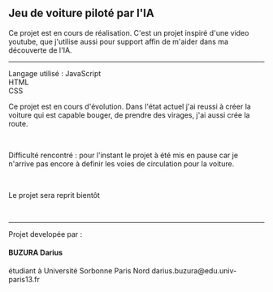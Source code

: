 <div style="center">
<h2>Jeu de voiture piloté par l'IA</h2>
<p>Ce projet est en cours de réalisation. C'est un projet inspiré d'une video youtube, que j'utilise aussi pour support affin de m'aider dans ma découverte de l'IA.</p>
<hr>
<span>Langage utilisé : JavaScript </br> HTML </br> CSS </br> </span>
<p>Ce projet est en cours d'évolution. Dans l'état actuel j'ai reussi à créer la voiture qui est capable bouger, de prendre des virages, j'ai aussi crée la route.</p></br>
<p>Difficulté rencontré : pour l'instant le projet à été mis en pause car je n'arrive pas encore à definir les voies de circulation pour la voiture.</p></br>
<p>Le projet sera reprit bientôt</p></br>
<hr>
</div>
Projet developée par : </br>
<h4>BUZURA Darius<br></h4>
étudiant à Université Sorbonne Paris Nord
darius.buzura@edu.univ-paris13.fr

